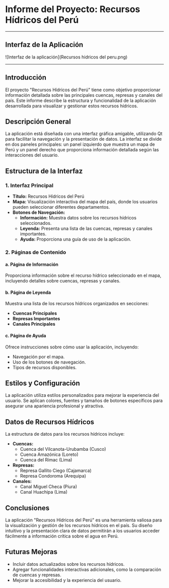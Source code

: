 # Informe del Proyecto: Recursos Hídricos del Perú
---

## Interfaz de la Aplicación
![Interfaz de la aplicación](Recursos hidricos del peru.png)

---
## Introducción
El proyecto "Recursos Hídricos del Perú" tiene como objetivo proporcionar información detallada sobre las principales cuencas, represas y canales del país. Este informe describe la estructura y funcionalidad de la aplicación desarrollada para visualizar y gestionar estos recursos hídricos.

## Descripción General
La aplicación está diseñada con una interfaz gráfica amigable, utilizando Qt para facilitar la navegación y la presentación de datos. La interfaz se divide en dos paneles principales: un panel izquierdo que muestra un mapa de Perú y un panel derecho que proporciona información detallada según las interacciones del usuario.

## Estructura de la Interfaz

### 1. Interfaz Principal
- **Título:** Recursos Hídricos del Perú
- **Mapa:** Visualización interactiva del mapa del país, donde los usuarios pueden seleccionar diferentes departamentos.
- **Botones de Navegación:**
  - **Información:** Muestra datos sobre los recursos hídricos seleccionados.
  - **Leyenda:** Presenta una lista de las cuencas, represas y canales importantes.
  - **Ayuda:** Proporciona una guía de uso de la aplicación.

### 2. Páginas de Contenido
#### a. Página de Información
Proporciona información sobre el recurso hídrico seleccionado en el mapa, incluyendo detalles sobre cuencas, represas y canales.

#### b. Página de Leyenda
Muestra una lista de los recursos hídricos organizados en secciones:
- **Cuencas Principales**
- **Represas Importantes**
- **Canales Principales**

#### c. Página de Ayuda
Ofrece instrucciones sobre cómo usar la aplicación, incluyendo:
- Navegación por el mapa.
- Uso de los botones de navegación.
- Tipos de recursos disponibles.

## Estilos y Configuración
La aplicación utiliza estilos personalizados para mejorar la experiencia del usuario. Se aplican colores, fuentes y tamaños de botones específicos para asegurar una apariencia profesional y atractiva.

## Datos de Recursos Hídricos
La estructura de datos para los recursos hídricos incluye:
- **Cuencas:**
  - Cuenca del Vilcanota-Urubamba (Cusco)
  - Cuenca Amazónica (Loreto)
  - Cuenca del Rímac (Lima)
- **Represas:**
  - Represa Gallito Ciego (Cajamarca)
  - Represa Condoroma (Arequipa)
- **Canales:**
  - Canal Miguel Checa (Piura)
  - Canal Huachipa (Lima)

## Conclusiones
La aplicación "Recursos Hídricos del Perú" es una herramienta valiosa para la visualización y gestión de los recursos hídricos en el país. Su diseño intuitivo y la presentación clara de datos permitirán a los usuarios acceder fácilmente a información crítica sobre el agua en Perú.

## Futuras Mejoras
- Incluir datos actualizados sobre los recursos hídricos.
- Agregar funcionalidades interactivas adicionales, como la comparación de cuencas y represas.
- Mejorar la accesibilidad y la experiencia del usuario.
